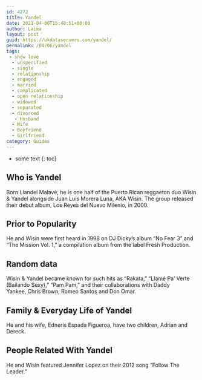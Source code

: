 ```yaml
---
id: 4272
title: Yandel
date: 2021-04-06T15:48:51+00:00
author: Laima
layout: post
guid: https://ukdataservers.com/yandel/
permalink: /04/06/yandel
tags:
 - show love
  - unspecified
  - single
  - relationship
  - engaged
  - married
  - complicated
  - open relationship
  - widowed
  - separated
  - divorced
   - Husband
  - Wife
  - Boyfriend
  - Girlfriend
category: Guides
---
```


* some text
{: toc}


## Who is Yandel
                  
                  
                  
Born Llandel Malavé, he is one half of the Puerto Rican reggaeton duo Wisin & Yandel alongside Juan Luis Morera Luna, AKA Wisin. The group released their debut album, Los Reyes del Nuevo Milenio, in 2000. 
                  
              
            
              
            
                
                
                
## Prior to Popularity
                  
                  
                  
He and Wisin were first heard in 1998 on DJ Dicky&#8217;s album &#8220;No Fear 3&#8221; and &#8220;The Mission Vol. 1,&#8221; a compilation album from the label Fresh Production.
                  
              
            
              
            
                
                
                
## Random data
                  
                  
                  
Wisin & Yandel became known for such hits as &#8220;Rakata,&#8221; &#8220;Llamé Pa&#8217; Verte (Bailando Sexy),&#8221; &#8220;Pam Pam,&#8221; and their collaborations with Daddy Yankee, Chris Brown, Romeo Santos and Don Omar. 
                  
              
            
              
            
                
                
                
## Family & Everyday Life of Yandel
                  
                  
                  
He and his wife, Edneris Espada Figueroa, have two children, Adrian and Dereck.
                  
              
            
              
            
                
                
                
## People Related With Yandel
                  
                  
                  
He and Wisin featured Jennifer Lopez on their 2012 song &#8220;Follow The Leader.&#8221;
                  
              
            
              
            
                
              
            
              
              
            
            
              
            
          
          
          
